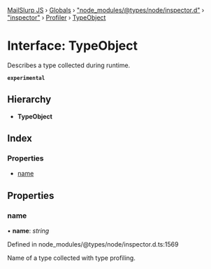 [MailSlurp JS](../README.md) › [Globals](../globals.md) › ["node_modules/@types/node/inspector.d"](../modules/_node_modules__types_node_inspector_d_.md) › ["inspector"](../modules/_node_modules__types_node_inspector_d_._inspector_.md) › [Profiler](../modules/_node_modules__types_node_inspector_d_._inspector_.profiler.md) › [TypeObject](_node_modules__types_node_inspector_d_._inspector_.profiler.typeobject.md)

# Interface: TypeObject

Describes a type collected during runtime.

**`experimental`** 

## Hierarchy

* **TypeObject**

## Index

### Properties

* [name](_node_modules__types_node_inspector_d_._inspector_.profiler.typeobject.md#name)

## Properties

###  name

• **name**: *string*

Defined in node_modules/@types/node/inspector.d.ts:1569

Name of a type collected with type profiling.
